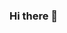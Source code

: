 ### Hi there 👋

<!--
**AstralisGlave/AstralisGlave** is a ✨ _special_ ✨ repository because its `README.md` (this file) appears on your GitHub profile.

Here are some ideas to get you started:

- 🔭 I’m currently working on Cosmic Ray anisotropy and try to learn about something in creating my own video game project.
- 🌱 I’m currently learning CR physics, and coding tech in game field. 
- 👯 I’m looking to collaborate on some open source game project.
- 🤔 I’m looking for help with game engineer.
- 💬 Ask me about physice and coding.
- 📫 How to reach me: bianwenyid1@gmail.com
-->
